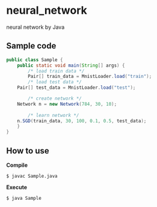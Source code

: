 # neural_network
neural network by Java

## Sample code
```java:Sample.java
public class Sample {
    public static void main(String[] args) {
        /* load train data */  
        Pair[] train_data = MnistLoader.load("train");
        /* load test data */
	Pair[] test_data = MnistLoader.load("test");

        /* create network */
	Network n = new Network(784, 30, 10);
        
        /* learn network */
	n.SGD(train_data, 30, 100, 0.1, 0.5, test_data);
    }
}
```

## How to use

**Compile**
```
$ javac Sample.java
```

**Execute**
```Execute
$ java Sample
```
